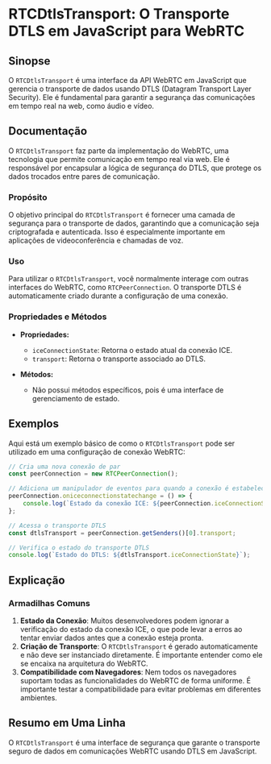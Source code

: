 <!--
Meta Description: # RTCDtlsTransport: O Transporte DTLS em JavaScript para WebRTC ## Sinopse O `RTCDtlsTransport` é uma interface da API WebRTC em JavaScript que gerenc...
Meta Keywords: transporte, dtls, uma, conexão, rtcdtlstransport
-->

# RTCDtlsTransport: O Transporte DTLS em JavaScript para WebRTC

## Sinopse
O `RTCDtlsTransport` é uma interface da API WebRTC em JavaScript que gerencia o transporte de dados usando DTLS (Datagram Transport Layer Security). Ele é fundamental para garantir a segurança das comunicações em tempo real na web, como áudio e vídeo.

## Documentação
O `RTCDtlsTransport` faz parte da implementação do WebRTC, uma tecnologia que permite comunicação em tempo real via web. Ele é responsável por encapsular a lógica de segurança do DTLS, que protege os dados trocados entre pares de comunicação.

### Propósito
O objetivo principal do `RTCDtlsTransport` é fornecer uma camada de segurança para o transporte de dados, garantindo que a comunicação seja criptografada e autenticada. Isso é especialmente importante em aplicações de videoconferência e chamadas de voz.

### Uso
Para utilizar o `RTCDtlsTransport`, você normalmente interage com outras interfaces do WebRTC, como `RTCPeerConnection`. O transporte DTLS é automaticamente criado durante a configuração de uma conexão.

### Propriedades e Métodos
- **Propriedades:**
  - `iceConnectionState`: Retorna o estado atual da conexão ICE.
  - `transport`: Retorna o transporte associado ao DTLS.

- **Métodos:**
  - Não possui métodos específicos, pois é uma interface de gerenciamento de estado.

## Exemplos
Aqui está um exemplo básico de como o `RTCDtlsTransport` pode ser utilizado em uma configuração de conexão WebRTC:

```javascript
// Cria uma nova conexão de par
const peerConnection = new RTCPeerConnection();

// Adiciona um manipulador de eventos para quando a conexão é estabelecida
peerConnection.oniceconnectionstatechange = () => {
    console.log(`Estado da conexão ICE: ${peerConnection.iceConnectionState}`);
};

// Acessa o transporte DTLS
const dtlsTransport = peerConnection.getSenders()[0].transport;

// Verifica o estado do transporte DTLS
console.log(`Estado do DTLS: ${dtlsTransport.iceConnectionState}`);
```

## Explicação
### Armadilhas Comuns
1. **Estado da Conexão**: Muitos desenvolvedores podem ignorar a verificação do estado da conexão ICE, o que pode levar a erros ao tentar enviar dados antes que a conexão esteja pronta.
2. **Criação de Transporte**: O `RTCDtlsTransport` é gerado automaticamente e não deve ser instanciado diretamente. É importante entender como ele se encaixa na arquitetura do WebRTC.
3. **Compatibilidade com Navegadores**: Nem todos os navegadores suportam todas as funcionalidades do WebRTC de forma uniforme. É importante testar a compatibilidade para evitar problemas em diferentes ambientes.

## Resumo em Uma Linha
O `RTCDtlsTransport` é uma interface de segurança que garante o transporte seguro de dados em comunicações WebRTC usando DTLS em JavaScript.